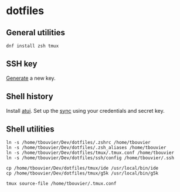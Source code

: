 # dotfiles

## General utilities

```
dnf install zsh tmux
```

## SSH key

[Generate](https://docs.github.com/en/authentication/connecting-to-github-with-ssh/generating-a-new-ssh-key-and-adding-it-to-the-ssh-agent) a new key.

## Shell history

Install [atui](https://docs.atuin.sh/guide/installation/). Set up the [sync](https://docs.atuin.sh/guide/sync/) using your credentials and secret key.

## Shell utilities

```
ln -s /home/tbouvier/Dev/dotfiles/.zshrc /home/tbouvier
ln -s /home/tbouvier/Dev/dotfiles/.zsh_aliases /home/tbouvier
ln -s /home/tbouvier/Dev/dotfiles/tmux/.tmux.conf /home/tbouvier
ln -s /home/tbouvier/Dev/dotfiles/ssh/config /home/tbouvier/.ssh

cp /home/tbouvier/Dev/dotfiles/tmux/ide /usr/local/bin/ide
cp /home/tbouvier/Dev/dotfiles/tmux/g5k /usr/local/bin/g5k
```

```
tmux source-file /home/tbouvier/.tmux.conf
```
